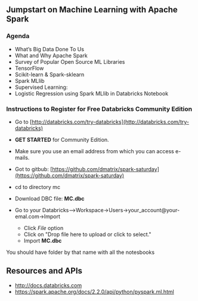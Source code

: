 
## Jumpstart on Machine Learning with Apache Spark

### Agenda

* What’s Big Data Done To Us
* What and Why Apache Spark
* Survey of Popular Open Source ML Libraries
* TensorFlow
* Scikit-learn & Spark-sklearn
* Spark MLlib 
* Supervised Learning: 
* Logistic Regression using Spark MLlib in Databricks Notebook

### Instructions to Register for Free Databricks Community Edition

* Go to [http://databricks.com/try-databricks](http://databricks.com/try-databricks)

*  **GET STARTED** for Community Edition.

* Make sure you use an email address from which you can access e-mails.

* Got to gitbub: [https://github.com/dmatrix/spark-saturday](https://github.com/dmatrix/spark-saturday)

* cd to directory mc

* Download DBC file: **MC.dbc**

* Go to your Databricks-->Workspace->Users->your_account@your-emal.com->Import

	* Click *File* option
 	* Click on "Drop file here to upload or click to select."
	* Import **MC.dbc**

 You should have folder by that name with all the notesbooks


## Resources and APIs
* http://docs.databricks.com
* https://spark.apache.org/docs/2.2.0/api/python/pyspark.ml.html



